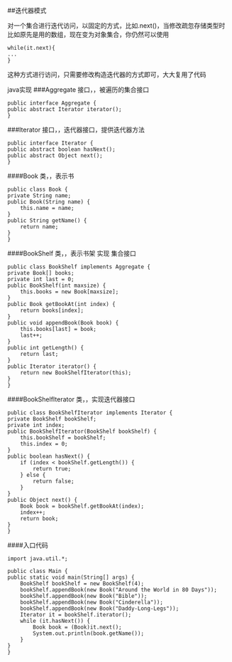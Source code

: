 ##迭代器模式
     

对一个集合进行迭代访问，以固定的方式，比如.next()，当修改疏忽存储类型时比如原先是用的数组，现在变为对象集合，你仍然可以使用

    while(it.next){
    ...
    }
这种方式进行访问，只需要修改构造迭代器的方式即可，大大复用了代码

java实现
###Aggregate  接口，，被遍历的集合接口

    public interface Aggregate {
    public abstract Iterator iterator();
    }

###Iterator   接口，，迭代器接口，提供迭代器方法

    public interface Iterator {
    public abstract boolean hasNext();
    public abstract Object next();
    }

####Book   类，，表示书

    public class Book {
    private String name;
    public Book(String name) {
        this.name = name;
    }
    public String getName() {
        return name;
    }
    }  
####BookShelf   类，，表示书架  实现 集合接口

    public class BookShelf implements Aggregate {
    private Book[] books;
    private int last = 0;
    public BookShelf(int maxsize) {
        this.books = new Book[maxsize];
    }
    public Book getBookAt(int index) {
        return books[index];
    }
    public void appendBook(Book book) {
        this.books[last] = book;
        last++;
    }
    public int getLength() {
        return last;
    }
    public Iterator iterator() {
        return new BookShelfIterator(this);
    }
    }
####BookShelfIterator   类，，实现迭代器接口

    public class BookShelfIterator implements Iterator {
    private BookShelf bookShelf;
    private int index;
    public BookShelfIterator(BookShelf bookShelf) {
        this.bookShelf = bookShelf;
        this.index = 0;
    }
    public boolean hasNext() {
        if (index < bookShelf.getLength()) {
            return true;
        } else {
            return false;
        }
    }
    public Object next() {
        Book book = bookShelf.getBookAt(index);
        index++;
        return book;
    }
    }





####入口代码

    import java.util.*;

    public class Main {
    public static void main(String[] args) {
        BookShelf bookShelf = new BookShelf(4);
        bookShelf.appendBook(new Book("Around the World in 80 Days"));
        bookShelf.appendBook(new Book("Bible"));
        bookShelf.appendBook(new Book("Cinderella"));
        bookShelf.appendBook(new Book("Daddy-Long-Legs"));
        Iterator it = bookShelf.iterator();
        while (it.hasNext()) {
            Book book = (Book)it.next();
            System.out.println(book.getName());
        }
    }
    }

    

